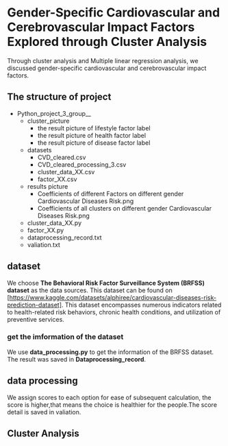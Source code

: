 # Gender-Specific Cardiovascular and Cerebrovascular Impact Factors Explored through Cluster Analysis

Through cluster analysis and Multiple linear regression analysis, we discussed gender-specific cardiovascular and cerebrovascular impact factors.

## The structure of project
- Python_project_3_group__
    - cluster_picture
        - the result picture of lifestyle factor label
        - the result picture of health factor label
        - the result picture of disease factor label
    - datasets
        - CVD_cleared.csv
        - CVD_cleared_processing_3.csv
        - cluster_data_XX.csv
        - factor_XX.csv
    - results picture
        - Coefficients of different Factors on different gender Cardiovascular Diseases Risk.png
        - Coefficients of all clusters on different gender Cardiovascular Diseases Risk.png
    - cluster_data_XX.py
    - factor_XX.py
    - dataprocessing_record.txt
    - valiation.txt

## dataset
We choose **The Behavioral Risk Factor Surveillance System (BRFSS) dataset** as the data sources. This dataset can be found on [https://www.kaggle.com/datasets/alphiree/cardiovascular-diseases-risk-prediction-dataset]. This dataset encompasses numerous indicators related to health-related risk behaviors, chronic health conditions, and utilization of preventive services.

### get the imformation of the dataset
We use **data_processing.py** to get the information of the BRFSS dataset. The result was saved in **Dataprocessing_record**.

## data processing
We assign scores to each option for ease of subsequent calculation, the score is higher,that means the choice is healthier for the people.The score detail is saved in valiation.

## Cluster Analysis


